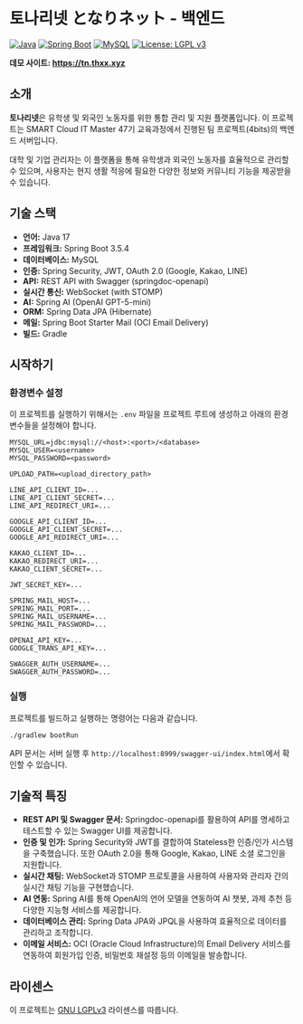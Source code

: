 # 토나리넷 となりネット - 백엔드

[![Java](https://img.shields.io/badge/java-%23ED8B00.svg?style=for-the-badge&logo=openjdk&logoColor=white)](https://www.java.com)
[![Spring Boot](https://img.shields.io/badge/Spring%20Boot-6DB33F?logo=springboot&logoColor=fff)](https://spring.io/projects/spring-boot)
[![MySQL](https://img.shields.io/badge/MySQL-00000F?style=for-the-badge&logo=mysql&logoColor=white)](https://www.mysql.com/)
[![License: LGPL v3](https://img.shields.io/badge/License-LGPL%20v3-blue.svg)](https://www.gnu.org/licenses/lgpl-3.0)

**데모 사이트: https://tn.thxx.xyz**

## 소개

**토나리넷**은 유학생 및 외국인 노동자를 위한 통합 관리 및 지원 플랫폼입니다. 이 프로젝트는 SMART Cloud IT Master 47기 교육과정에서 진행된 팀 프로젝트(4bits)의 백엔드 서버입니다.

대학 및 기업 관리자는 이 플랫폼을 통해 유학생과 외국인 노동자를 효율적으로 관리할 수 있으며, 사용자는 현지 생활 적응에 필요한 다양한 정보와 커뮤니티 기능을 제공받을 수 있습니다.

## 기술 스택

- **언어:** Java 17
- **프레임워크:** Spring Boot 3.5.4
- **데이터베이스:** MySQL
- **인증:** Spring Security, JWT, OAuth 2.0 (Google, Kakao, LINE)
- **API:** REST API with Swagger (springdoc-openapi)
- **실시간 통신:** WebSocket (with STOMP)
- **AI:** Spring AI (OpenAI GPT-5-mini)
- **ORM:** Spring Data JPA (Hibernate)
- **메일:** Spring Boot Starter Mail (OCI Email Delivery)
- **빌드:** Gradle

## 시작하기

### 환경변수 설정

이 프로젝트를 실행하기 위해서는 `.env` 파일을 프로젝트 루트에 생성하고 아래의 환경변수들을 설정해야 합니다.

```
MYSQL_URL=jdbc:mysql://<host>:<port>/<database>
MYSQL_USER=<username>
MYSQL_PASSWORD=<password>

UPLOAD_PATH=<upload_directory_path>

LINE_API_CLIENT_ID=...
LINE_API_CLIENT_SECRET=...
LINE_API_REDIRECT_URI=...

GOOGLE_API_CLIENT_ID=...
GOOGLE_API_CLIENT_SECRET=...
GOOGLE_API_REDIRECT_URI=...

KAKAO_CLIENT_ID=...
KAKAO_REDIRECT_URI=...
KAKAO_CLIENT_SECRET=...

JWT_SECRET_KEY=...

SPRING_MAIL_HOST=...
SPRING_MAIL_PORT=...
SPRING_MAIL_USERNAME=...
SPRING_MAIL_PASSWORD=...

OPENAI_API_KEY=...
GOOGLE_TRANS_API_KEY=...

SWAGGER_AUTH_USERNAME=...
SWAGGER_AUTH_PASSWORD=...
```

### 실행

프로젝트를 빌드하고 실행하는 명령어는 다음과 같습니다.

```bash
./gradlew bootRun
```

API 문서는 서버 실행 후 `http://localhost:8999/swagger-ui/index.html`에서 확인할 수 있습니다.

## 기술적 특징

- **REST API 및 Swagger 문서:** Springdoc-openapi를 활용하여 API를 명세하고 테스트할 수 있는 Swagger UI를 제공합니다.
- **인증 및 인가:** Spring Security와 JWT를 결합하여 Stateless한 인증/인가 시스템을 구축했습니다. 또한 OAuth 2.0을 통해 Google, Kakao, LINE 소셜 로그인을 지원합니다.
- **실시간 채팅:** WebSocket과 STOMP 프로토콜을 사용하여 사용자와 관리자 간의 실시간 채팅 기능을 구현했습니다.
- **AI 연동:** Spring AI를 통해 OpenAI의 언어 모델을 연동하여 AI 챗봇, 과제 추천 등 다양한 지능형 서비스를 제공합니다.
- **데이터베이스 관리:** Spring Data JPA와 JPQL을 사용하여 효율적으로 데이터를 관리하고 조작합니다.
- **이메일 서비스:** OCI (Oracle Cloud Infrastructure)의 Email Delivery 서비스를 연동하여 회원가입 인증, 비밀번호 재설정 등의 이메일을 발송합니다.



## 라이센스

이 프로젝트는 [GNU LGPLv3](LICENSE.md) 라이센스를 따릅니다.